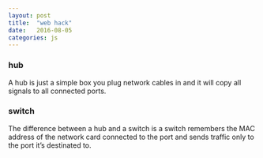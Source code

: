 ```yaml
---
layout: post
title:  "web hack"
date:   2016-08-05
categories: js
---
```


### hub

A hub is just a simple box you plug network cables in and it will copy all signals to all connected ports.

### switch

The difference between a hub and a switch is a switch remembers the MAC address of the network card connected to the port and sends traffic only to the port it’s destinated to. 